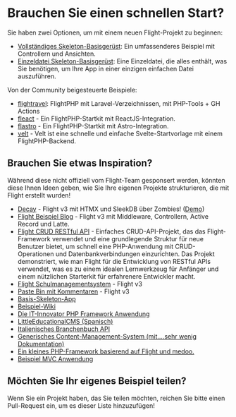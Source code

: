# Brauchen Sie einen schnellen Start?

Sie haben zwei Optionen, um mit einem neuen Flight-Projekt zu beginnen:

- [Vollständiges Skeleton-Basisgerüst](https://github.com/flightphp/skeleton): Ein umfassenderes Beispiel mit Controllern und Ansichten.
- [Einzeldatei Skeleton-Basisgerüst](https://github.com/flightphp/skeleton-simple): Eine Einzeldatei, die alles enthält, was Sie benötigen, um Ihre App in einer einzigen einfachen Datei auszuführen.

Von der Community beigesteuerte Beispiele:

- [flightravel](https://github.com/fadrian06-templates/flighravel): FlightPHP mit Laravel-Verzeichnissen, mit PHP-Tools + GH Actions
- [fleact](https://github.com/flightphp/fleact) - Ein FlightPHP-Startkit mit ReactJS-Integration.
- [flastro](https://github.com/flightphp/flastro) - Ein FlightPHP-Startkit mit Astro-Integration.
- [velt](https://github.com/flightphp/velt) - Velt ist eine schnelle und einfache Svelte-Startvorlage mit einem FlightPHP-Backend.

## Brauchen Sie etwas Inspiration?

Während diese nicht offiziell vom Flight-Team gesponsert werden, könnten diese Ihnen Ideen geben, wie Sie Ihre eigenen Projekte strukturieren, die mit Flight erstellt wurden!

- [Decay](https://github.com/boxybird/decay) - Flight v3 mit HTMX und SleekDB über Zombies! ([Demo](https://decay.andrewrhyand.com))
- [Flight Beispiel Blog](https://github.com/n0nag0n/flightphp-blog) - Flight v3 mit Middleware, Controllern, Active Record und Latte.
- [Flight CRUD RESTful API](https://github.com/soheilkhaledabdi/php-crud-api-flight) - Einfaches CRUD-API-Projekt, das das Flight-Framework verwendet und eine grundlegende Struktur für neue Benutzer bietet, um schnell eine PHP-Anwendung mit CRUD-Operationen und Datenbankverbindungen einzurichten. Das Projekt demonstriert, wie man Flight für die Entwicklung von RESTful APIs verwendet, was es zu einem idealen Lernwerkzeug für Anfänger und einem nützlichen Starterkit für erfahrenere Entwickler macht.
- [Flight Schulmanagementsystem](https://github.com/krmu/FlightPHP_School) - Flight v3
- [Paste Bin mit Kommentaren](https://github.com/n0nag0n/commie2) - Flight v3
- [Basis-Skeleton-App](https://github.com/markhughes/flight-skeleton)
- [Beispiel-Wiki](https://github.com/Skayo/FlightWiki)
- [Die IT-Innovator PHP Framework Anwendung](https://github.com/itinnovator/myphp-app)
- [LittleEducationalCMS (Spanisch)](https://github.com/casgin/LittleEducationalCMS)
- [Italienisches Branchenbuch API](https://github.com/chiccomagnus/PGAPI)
- [Generisches Content-Management-System (mit....sehr wenig Dokumentation)](https://github.com/recepuncu/cms)
- [Ein kleines PHP-Framework basierend auf Flight und medoo.](https://github.com/ycrao/tinyme)
- [Beispiel MVC Anwendung](https://github.com/paddypei/Flight-MVC)

## Möchten Sie Ihr eigenes Beispiel teilen?

Wenn Sie ein Projekt haben, das Sie teilen möchten, reichen Sie bitte einen Pull-Request ein, um es dieser Liste hinzuzufügen!